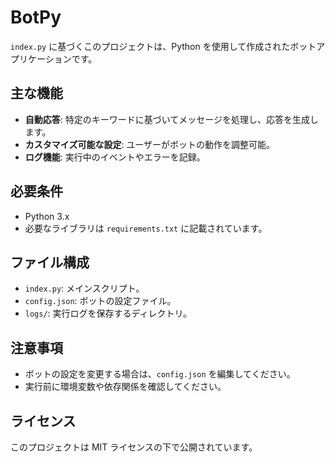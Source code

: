 # BotPy

`index.py` に基づくこのプロジェクトは、Python を使用して作成されたボットアプリケーションです。

## 主な機能
- **自動応答**: 特定のキーワードに基づいてメッセージを処理し、応答を生成します。
- **カスタマイズ可能な設定**: ユーザーがボットの動作を調整可能。
- **ログ機能**: 実行中のイベントやエラーを記録。

## 必要条件
- Python 3.x
- 必要なライブラリは `requirements.txt` に記載されています。

## ファイル構成
- `index.py`: メインスクリプト。
- `config.json`: ボットの設定ファイル。
- `logs/`: 実行ログを保存するディレクトリ。

## 注意事項
- ボットの設定を変更する場合は、`config.json` を編集してください。
- 実行前に環境変数や依存関係を確認してください。

## ライセンス
このプロジェクトは MIT ライセンスの下で公開されています。
